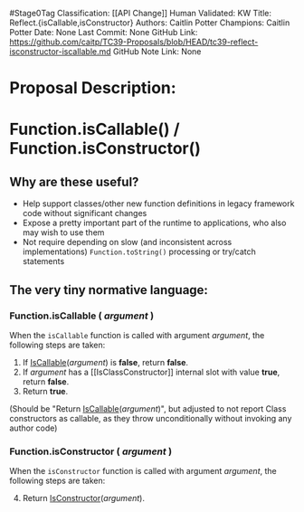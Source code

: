 #Stage0Tag
Classification: [[API Change]]
Human Validated: KW
Title: Reflect.{isCallable,isConstructor}
Authors: Caitlin Potter
Champions: Caitlin Potter
Date: None
Last Commit: None
GitHub Link: https://github.com/caitp/TC39-Proposals/blob/HEAD/tc39-reflect-isconstructor-iscallable.md
GitHub Note Link: None

# Proposal Description:

Function.isCallable() / Function.isConstructor()
==============================================

## Why are these useful?

- Help support classes/other new function definitions in legacy framework code without significant changes
- Expose a pretty important part of the runtime to applications, who also may wish to use them
- Not require depending on slow (and inconsistent across implementations) `Function.toString()` processing or try/catch statements

## The very tiny normative language:

### Function.isCallable ( <var>argument</var> )

When the `isCallable` function is called with argument <var>argument</var>, the following steps are taken:

1. If [IsCallable](https://tc39.es/ecma262/#sec-iscallable)(<var>argument</var>) is **false**, return **false**.
2. If <var>argument</var> has a \[\[IsClassConstructor]] internal slot with value **true**, return **false**.
3. Return **true**.

(Should be "Return [IsCallable](https://tc39.es/ecma262/#sec-iscallable)(<var>argument</var>)", but adjusted to not report Class constructors as callable, as they throw unconditionally without invoking any author code)

### Function.isConstructor ( <var>argument</var> )

When the `isConstructor` function is called with argument <var>argument</var>, the following steps are taken:

4. Return [IsConstructor](https://tc39.es/ecma262/#sec-isconstructor)(<var>argument</var>).